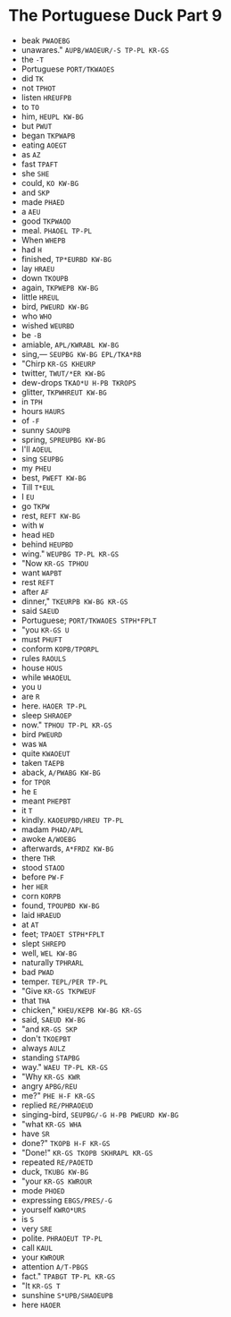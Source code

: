 # The Portuguese Duck Part 9

* beak `PWAOEBG`
* unawares." `AUPB/WAOEUR/-S TP-PL KR-GS`
* the `-T`
* Portuguese `PORT/TKWAOES`
* did `TK`
* not `TPHOT`
* listen `HREUFPB`
* to `TO`
* him, `HEUPL KW-BG`
* but `PWUT`
* began `TKPWAPB`
* eating `AOEGT`
* as `AZ`
* fast `TPAFT`
* she `SHE`
* could, `KO KW-BG`
* and `SKP`
* made `PHAED`
* a `AEU`
* good `TKPWAOD`
* meal. `PHAOEL TP-PL`
* When `WHEPB`
* had `H`
* finished, `TP*EURBD KW-BG`
* lay `HRAEU`
* down `TKOUPB`
* again, `TKPWEPB KW-BG`
* little `HREUL`
* bird, `PWEURD KW-BG`
* who `WHO`
* wished `WEURBD`
* be `-B`
* amiable, `APL/KWRABL KW-BG`
* sing,— `SEUPBG KW-BG EPL/TKA*RB`
* "Chirp `KR-GS KHEURP`
* twitter, `TWUT/*ER KW-BG`
* dew-drops `TKAO*U H-PB TKROPS`
* glitter, `TKPWHREUT KW-BG`
* in `TPH`
* hours `HAURS`
* of `-F`
* sunny `SAOUPB`
* spring, `SPREUPBG KW-BG`
* I'll `AOEUL`
* sing `SEUPBG`
* my `PHEU`
* best, `PWEFT KW-BG`
* Till `T*EUL`
* I `EU`
* go `TKPW`
* rest, `REFT KW-BG`
* with `W`
* head `HED`
* behind `HEUPBD`
* wing." `WEUPBG TP-PL KR-GS`
* "Now `KR-GS TPHOU`
* want `WAPBT`
* rest `REFT`
* after `AF`
* dinner," `TKEURPB KW-BG KR-GS`
* said `SAEUD`
* Portuguese; `PORT/TKWAOES STPH*FPLT`
* "you `KR-GS U`
* must `PHUFT`
* conform `KOPB/TPORPL`
* rules `RAOULS`
* house `HOUS`
* while `WHAOEUL`
* you `U`
* are `R`
* here. `HAOER TP-PL`
* sleep `SHRAOEP`
* now." `TPHOU TP-PL KR-GS`
* bird `PWEURD`
* was `WA`
* quite `KWAOEUT`
* taken `TAEPB`
* aback, `A/PWABG KW-BG`
* for `TPOR`
* he `E`
* meant `PHEPBT`
* it `T`
* kindly. `KAOEUPBD/HREU TP-PL`
* madam `PHAD/APL`
* awoke `A/WOEBG`
* afterwards, `A*FRDZ KW-BG`
* there `THR`
* stood `STAOD`
* before `PW-F`
* her `HER`
* corn `KORPB`
* found, `TPOUPBD KW-BG`
* laid `HRAEUD`
* at `AT`
* feet; `TPAOET STPH*FPLT`
* slept `SHREPD`
* well, `WEL KW-BG`
* naturally `TPHRARL`
* bad `PWAD`
* temper. `TEPL/PER TP-PL`
* "Give `KR-GS TKPWEUF`
* that `THA`
* chicken," `KHEU/KEPB KW-BG KR-GS`
* said, `SAEUD KW-BG`
* "and `KR-GS SKP`
* don't `TKOEPBT`
* always `AULZ`
* standing `STAPBG`
* way." `WAEU TP-PL KR-GS`
* "Why `KR-GS KWR`
* angry `APBG/REU`
* me?" `PHE H-F KR-GS`
* replied `RE/PHRAOEUD`
* singing-bird, `SEUPBG/-G H-PB PWEURD KW-BG`
* "what `KR-GS WHA`
* have `SR`
* done?" `TKOPB H-F KR-GS`
* "Done!" `KR-GS TKOPB SKHRAPL KR-GS`
* repeated `RE/PAOETD`
* duck, `TKUBG KW-BG`
* "your `KR-GS KWROUR`
* mode `PHOED`
* expressing `EBGS/PRES/-G`
* yourself `KWRO*URS`
* is `S`
* very `SRE`
* polite. `PHRAOEUT TP-PL`
* call `KAUL`
* your `KWROUR`
* attention `A/T-PBGS`
* fact." `TPABGT TP-PL KR-GS`
* "It `KR-GS T`
* sunshine `S*UPB/SHAOEUPB`
* here `HAOER`
